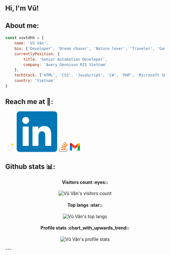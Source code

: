 ## Hi, I'm Vũ!

## About me:

```javascript
const vuvtdhh = {
    name: 'Vũ Văn',
    bio: ['Developer', 'Dream chaser', 'Nature lover', 'Traveler', 'Gamer', 'Blogger'],
    currentlyPosition: {
        title: 'Senior Automation Developer',
        company: 'Avery Dennison RIS Vietnam'
    },
    techStack: ['HTML', 'CSS', 'JavaScript', 'C#', 'PHP', 'Microsoft SQL Server', 'Oracle', 'MySQL', 'MongoDB'],
    country: 'Vietnam'
} 
```

## Reach me at :wave::

 [![Vũ Văn's profile](https://raw.githubusercontent.com/vuvtdhh/vuvtdhh/main/images/lightrain.png)](https://vuvtdhh.github.io/)  [![Vũ Văn's LinkedIn profile](https://raw.githubusercontent.com/vuvtdhh/vuvtdhh/main/images/linkedin.svg)](https://www.linkedin.com/in/vuvtdhh/)  [![Vũ Văn's Stack Overflow profile](https://raw.githubusercontent.com/vuvtdhh/vuvtdhh/main/images/stackoverflow.png)](https://stackoverflow.com/users/20150386/vu-van)  [![mail to Vũ Văn's](https://raw.githubusercontent.com/vuvtdhh/vuvtdhh/main/images/gmail.png)](mailto:vuvtdhh@gmail.com)

## Github stats :bar_chart::

<h4 align="center">Visitors count :eyes::</h4>

<p align="center"><img src="https://profile-counter.glitch.me/vuvtdhh/count.svg" alt="Vũ Văn's visitors count"/></p>

<h4 align="center">Top langs :star::</h4>

<p align="center"><img src="https://github-readme-stats.vercel.app/api/top-langs/?username=vuvtdhh&langs_count=10&theme=tokyonight&layout=compact" alt="Vũ Văn's top langs" /></p>

<h4 align="center">Profile stats :chart_with_upwards_trend::</h4>

<p align="center"><img src="https://github-readme-stats.vercel.app/api?username=vuvtdhh&show_icons=true&theme=onedark" alt="Vũ Văn's profile stats" /></p>
---